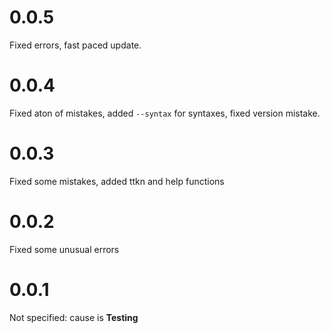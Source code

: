 # 0.0.5
Fixed errors, fast paced update.
# 0.0.4
Fixed aton of mistakes, added `--syntax` for syntaxes, fixed version mistake.
# 0.0.3
Fixed some mistakes, added ttkn and help functions
# 0.0.2
Fixed some unusual errors
# 0.0.1
Not specified: cause is **Testing**
